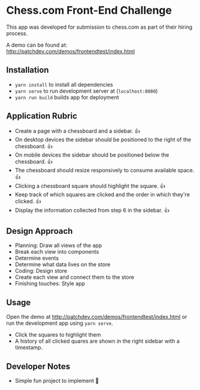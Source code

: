 # Chess.com Front-End Challenge
This app was developed for submission to chess.com as part of their hiring process.

A demo can be found at: http://patchdev.com/demos/frontendtest/index.html

## Installation

- `yarn install` to install all dependencies
- `yarn serve` to run development server at (`localhost:8080`)
- `yarn run build` builds app for deployment

## Application Rubric

- Create a page with a chessboard and a sidebar. 👍
- On desktop devices the sidebar should be positioned to the right of the chessboard. 👍
- On mobile devices the sidebar should be positioned below the chessboard. 👍
- The chessboard should resize responsively to consume available space. 👍
- Clicking a chessboard square should highlight the square. 👍
- Keep track of which squares are clicked and the order in which they're clicked. 👍
- Display the information collected from step 6 in the sidebar. 👍

## Design Approach

- Planning: Draw all views of the app
- Break each view into components
- Determine events
- Determine what data lives on the store
- Coding: Design store
- Create each view and connect them to the store
- Finishing touches: Style app

## Usage

Open the demo at http://patchdev.com/demos/frontendtest/index.html or run the
development app using `yarn serve`.

- Click the squares to highlight them
- A history of all clicked quares are shown in the right sidebar with a timestamp.

## Developer Notes

- Simple fun project to implement 🙂
